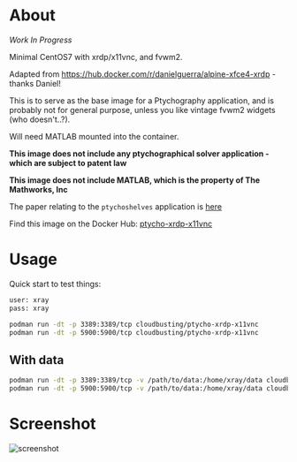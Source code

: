 # About

*Work In Progress*

Minimal CentOS7 with xrdp/x11vnc, and fvwm2.

Adapted from https://hub.docker.com/r/danielguerra/alpine-xfce4-xrdp - thanks Daniel!

This is to serve as the base image for a Ptychography application, and is probably not
for general purpose, unless you like vintage fvwm2 widgets (who doesn't..?).

Will need MATLAB mounted into the container.

**This image does not include any ptychographical solver application - which are subject to patent law**

**This image does not include MATLAB, which is the property of The Mathworks, Inc**

The paper relating to the `ptychoshelves` application is [here](http://scripts.iucr.org/cgi-bin/paper?zy5001)

Find this image on the Docker Hub: [ptycho-xrdp-x11vnc](https://hub.docker.com/repository/docker/cloudbusting/ptycho-xrdp-x11vnc)

# Usage

Quick start to test things:

```bash
user: xray
pass: xray
```

```bash
podman run -dt -p 3389:3389/tcp cloudbusting/ptycho-xrdp-x11vnc
podman run -dt -p 5900:5900/tcp cloudbusting/ptycho-xrdp-x11vnc
```

With data
---------
```bash
podman run -dt -p 3389:3389/tcp -v /path/to/data:/home/xray/data cloudbusting/ptycho-xrdp-x11vnc
podman run -dt -p 5900:5900/tcp -v /path/to/data:/home/xray/data cloudbusting/ptycho-xrdp-x11vnc
```

# Screenshot

![screenshot](https://user-images.githubusercontent.com/56673286/78801228-50821d00-79b4-11ea-92f0-c8dffe632a81.png)
